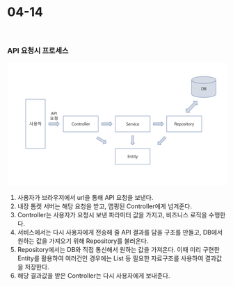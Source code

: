 # 04-14

<br>

### API 요청시 프로세스

<img src="https://github.com/gyoogle/Diary/blob/master/img/Logic.png?raw=true">

<br>

1. 사용자가 브라우저에서 url을 통해 API 요청을 보낸다.
2. 내장 톰켓 서버는 해당 요청을 받고, 맵핑된 Controller에게 넘겨준다.
3. Controller는 사용자가 요청시 보낸 파라미터 값을 가지고, 비즈니스 로직을 수행한다.
4. 서비스에서는 다시 사용자에게 전송해 줄 API 결과를 담을 구조를 만들고, DB에서 원하는 값을 가져오기 위해 Repository를 불러온다.
5. Repository에서는 DB와 직접 통신해서 원하는 값을 가져온다. 이때 미리 구현한 Entity를 활용하여 여러건인 경우에는 List 등 필요한 자료구조를 사용하여 결과값을 저장한다.
6. 해당 결과값을 받은 Controller는 다시 사용자에게 보내준다.

